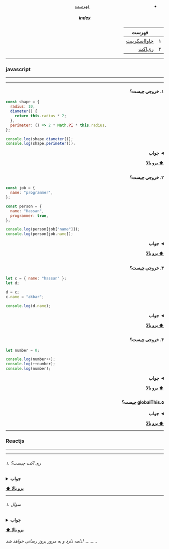 <div dir="rtl" align="center">

- [فهرست](/README.md)

##### index

|     | فهرست                      |
| --- | -------------------------- |
| ۱   | [جاوااسکریپت](#javascript) |
| ۲   | [ری‌اکت](#reactjs)         |

</div>

---

### javascript

---

---

<div dir="rtl">

#### ۱. خروجی چیست؟

</div>

```javascript
const shape = {
  radius: 10,
  diameter() {
    return this.radius * 2;
  },
  perimeter: () => 2 * Math.PI * this.radius,
};

console.log(shape.diameter());
console.log(shape.perimeter());
```

<div dir="rtl">
<details><summary><b>جواب</b></summary>
<p>

### 20

### NAN

<div dir="rtl">
توضیح : همانطور که می بینید مقدار ‍‍‍diameter‍  یک فانکشن معمولی است
و مقدار perimeter یک arrow فانکش است

در فانکشن معمولی کلمه کلیدی ‍`this` به آبجکت shape اشاره می کند
اما در arrow فانکشن به آبجکت window اشاره دارد که در آن radius وجود ندارد

</div>
</p>
</details>

**[⬆ برو بالا](#index)**

## </div>

<div dir="rtl">

#### ۲. خروجی چیست؟

</div>

```javascript
const job = {
  name: "programmer",
};

const person = {
  name: "Hassan",
  programmer: true,
};

console.log(person[job["name"]]);
console.log(person[job.name]);
```

<div dir="rtl">
<details><summary><b>جواب</b></summary>
<p>

### true

### true

</p>
</details>

**[⬆ برو بالا](#index)**

## </div>

<div dir="rtl">

#### ۳. خروجی چیست؟

</div>

```javascript
let c = { name: "hassan" };
let d;

d = c;
c.name = "akbar";

console.log(d.name);
```

<div dir="rtl">
<details><summary><b>جواب</b></summary>
<p>

### akbar

<div dir="rtl">
در جاوااسکریپت تمام آبجکت ها با ریفرنس ذخیره می شوند لذا یک آبجکت را مساوی آبجکت دیگر قرار می دهیم در فضای حافظه به یک مکان اشاره دارند
</div>

</p>
</details>

**[⬆ برو بالا](#index)**

## </div >

<div dir="rtl">

#### ۴. خروجی چیست؟

</div>

```javascript
let number = 0;

console.log(number++);
console.log(++number);
console.log(number);
```

<div dir="rtl">
<details><summary><b>جواب</b></summary>
<p>

##### 0 (اول مقدار قبلی نشان داده می شود یعنی صفر و بعد اضافه می شود الان مقدار ۱ است اما صفر نشان داده میشود)

##### 2 (مقدار اضافه می شود بعد نشان داده می شود یعنی ۲ و الان مقدار ۲ است)

##### 2

</p>
</details>

**[⬆ برو بالا](#index)**

## </div>

<div dir="rtl">

#### ۵.globalThis چیست؟

</div>
<div dir="rtl">
<details><summary><b>جواب</b></summary>
<p>

globalThis آبجکت گلوبال کانتکس جاری را به ما بر می گرداند

- در مرورگر window

* در nodejs گلوبال یا global

* در ورکر ها self

</p>
</details>

**[⬆ برو بالا](#index)**

</div>

---

### Reactjs

---

---

###### ۱. ری اکت چیست؟

<details><summary><b>جواب</b></summary>
<p>

<div dir="rtl">
ری اکت یک کتابخانه فرانت اند اوپن سورس جاوااسکریپت است که برای ساخت رابط کاربری خصوصا برای اپلکیشن های تک صفه ای بکار می رود.

ری اکت در فیسبوک در سال ۲۰۱۱ ایجاد شد و تا به امروز در حال گسترش است

</div>
</p>
</details>

**[⬆ برو بالا](#index)**

---

###### ۱. سوال

<details><summary><b>جواب</b></summary>
<p>

<div dir="rtl">
شرح
</div>
</p>
</details>

**[⬆ برو بالا](#index)**

###### ادامه دارد و به مرور بروز رسانی خواهد شد ..........
